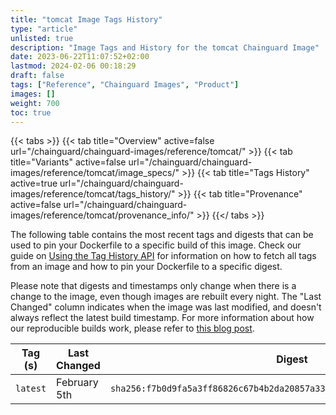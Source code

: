 ```yaml
---
title: "tomcat Image Tags History"
type: "article"
unlisted: true
description: "Image Tags and History for the tomcat Chainguard Image"
date: 2023-06-22T11:07:52+02:00
lastmod: 2024-02-06 00:18:29
draft: false
tags: ["Reference", "Chainguard Images", "Product"]
images: []
weight: 700
toc: true
---
```


{{< tabs >}}
{{< tab title="Overview" active=false url="/chainguard/chainguard-images/reference/tomcat/" >}}
{{< tab title="Variants" active=false url="/chainguard/chainguard-images/reference/tomcat/image_specs/" >}}
{{< tab title="Tags History" active=true url="/chainguard/chainguard-images/reference/tomcat/tags_history/" >}}
{{< tab title="Provenance" active=false url="/chainguard/chainguard-images/reference/tomcat/provenance_info/" >}}
{{</ tabs >}}

The following table contains the most recent tags and digests that can be used to pin your Dockerfile to a specific build of this image. Check our guide on [Using the Tag History API](/chainguard/chainguard-images/using-the-tag-history-api/) for information on how to fetch all tags from an image and how to pin your Dockerfile to a specific digest.

Please note that digests and timestamps only change when there is a change to the image, even though images are rebuilt every night. The "Last Changed" column indicates when the image was last modified, and doesn't always reflect the latest build timestamp. For more information about how our reproducible builds work, please refer to [this blog post](https://www.chainguard.dev/unchained/reproducing-chainguards-reproducible-image-builds).

| Tag (s)   | Last Changed | Digest                                                                    |
|-----------|--------------|---------------------------------------------------------------------------|
|  `latest` | February 5th | `sha256:f7b0d9fa5a3ff86826c67b4b2da20857a33d5d66698f7fad1a34aec1febf8f3c` |

